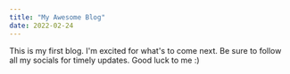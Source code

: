 ```yaml
---
title: "My Awesome Blog"
date: 2022-02-24
---
```


This is my first blog. I'm excited for what's to come next. Be sure to follow all my socials for timely updates. Good luck to me :)
